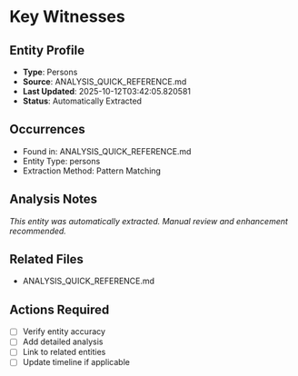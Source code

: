 # Key Witnesses

## Entity Profile
- **Type**: Persons
- **Source**: ANALYSIS_QUICK_REFERENCE.md
- **Last Updated**: 2025-10-12T03:42:05.820581
- **Status**: Automatically Extracted

## Occurrences
- Found in: ANALYSIS_QUICK_REFERENCE.md
- Entity Type: persons
- Extraction Method: Pattern Matching

## Analysis Notes
*This entity was automatically extracted. Manual review and enhancement recommended.*

## Related Files
- ANALYSIS_QUICK_REFERENCE.md

## Actions Required
- [ ] Verify entity accuracy
- [ ] Add detailed analysis
- [ ] Link to related entities
- [ ] Update timeline if applicable
